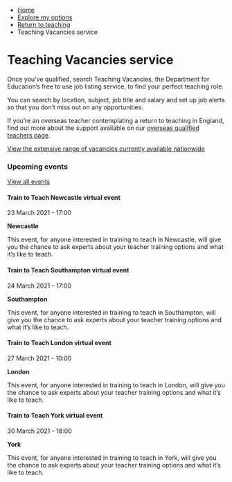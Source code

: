 *   [Home](/)
*   [Explore my options](/explore-my-options)
*   [Return to teaching](/explore-my-options/return-to-teaching)
*   Teaching Vacancies service

Teaching Vacancies service
==========================

Once you’ve qualified, search Teaching Vacancies, the Department for Education’s free to use job listing service, to find your perfect teaching role. 

You can search by location, subject, job title and salary and set up job alerts so that you don’t miss out on any opportunities.

If you’re an overseas teacher contemplating a return to teaching in England, find out more about the support available on our [overseas qualified teachers page](https://getintoteaching.education.gov.uk/explore-my-options/overseas-applicants).

[View the extensive range of vacancies currently available nationwide](https://teaching-vacancies.service.gov.uk/ "Teaching Vacancies")

### Upcoming events

[View all events](/teaching-events)

[](/teaching-events/train-to-teach-events/train-to-teach-newcastle-virtual-event-230321)

#### Train to Teach Newcastle virtual event

23 March 2021 - 17:00

**Newcastle**

This event, for anyone interested in training to teach in Newcastle, will give you the chance to ask experts about your teacher training options and what it’s like to teach.

[](/teaching-events/train-to-teach-events/train-to-teach-southampton-virtual-event-240321)

#### Train to Teach Southampton virtual event

24 March 2021 - 17:00

**Southampton**

This event, for anyone interested in training to teach in Southampton, will give you the chance to ask experts about your teacher training options and what it’s like to teach.

[](/teaching-events/train-to-teach-events/train-to-teach-london-virtual-event-270321)

#### Train to Teach London virtual event

27 March 2021 - 10:00

**London**

This event, for anyone interested in training to teach in London, will give you the chance to ask experts about your teacher training options and what it’s like to teach.

[](/teaching-events/train-to-teach-events/train-to-teach-york-virtual-event-300321)

#### Train to Teach York virtual event

30 March 2021 - 18:00

**York**

This event, for anyone interested in training to teach in York, will give you the chance to ask experts about your teacher training options and what it’s like to teach.